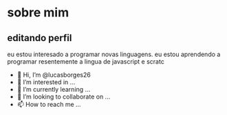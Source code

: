 # sobre mim

## editando perfil
eu estou interesado a programar novas linguagens.
eu estou aprendendo a programar resentemente a lingua de javascript  e scratc



- 👋 Hi, I’m @lucasborges26
- 👀 I’m interested in ...
- 🌱 I’m currently learning ...
- 💞️ I’m looking to collaborate on ...
- 📫 How to reach me ...

<!---
lucasborges26/lucasborges26 is a ✨ special ✨ repository because its `README.md` (this file) appears on your GitHub profile.
You can click the Preview link to take a look at your changes.
--->

